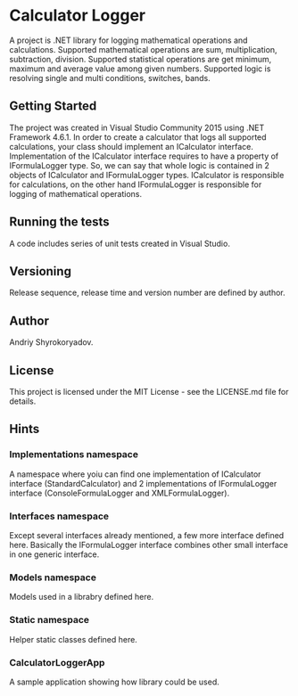 # Calculator Logger
A project is .NET library for logging mathematical operations and calculations. Supported mathematical operations are sum, multiplication, subtraction, division. Supported statistical operations are get minimum, maximum and average value among given numbers. Supported logic is resolving single and multi conditions, switches, bands.
## Getting Started
The project was created in Visual Studio Community 2015 using .NET Framework 4.6.1. In order to create a calculator that logs all supported calculations, your class should implement an ICalculator interface. Implementation of the ICalculator interface requires to have a property of IFormulaLogger type. So, we can say that whole logic is contained in 2 objects of ICalculator and IFormulaLogger types. ICalculator is responsible for calculations, on the other hand IFormulaLogger is responsible for logging of mathematical operations.
## Running the tests
A code includes series of unit tests created in Visual Studio.
## Versioning
Release sequence, release time and version number are defined by author. 
## Author
Andriy Shyrokoryadov.
## License
This project is licensed under the MIT License - see the LICENSE.md file for details.
## Hints
### Implementations namespace
A namespace where yoiu can find one implementation of ICalculator interface (StandardCalculator) and 2 implementations of IFormulaLogger interface (ConsoleFormulaLogger and XMLFormulaLogger).
### Interfaces namespace
Except several interfaces already mentioned, a few more interface defined here. Basically the IFormulaLogger interface combines other small interface in one generic interface.
### Models namespace
Models used in a librabry defined here.
### Static namespace
Helper static classes defined here.
### CalculatorLoggerApp
A sample application showing how library could be used.
